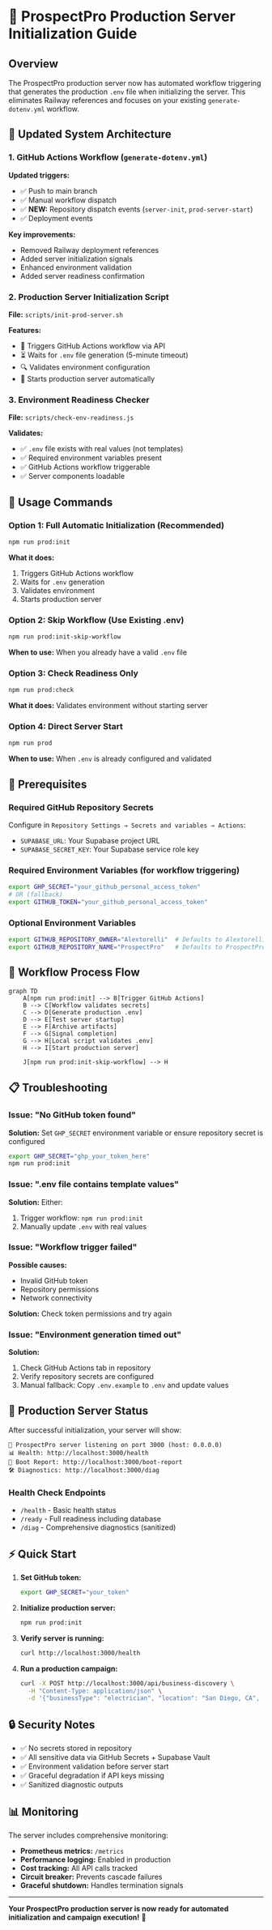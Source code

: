 # 🚀 ProspectPro Production Server Initialization Guide

## Overview

The ProspectPro production server now has automated workflow triggering that generates the production `.env` file when initializing the server. This eliminates Railway references and focuses on your existing `generate-dotenv.yml` workflow.

## 🔧 Updated System Architecture

### 1. GitHub Actions Workflow (`generate-dotenv.yml`)

**Updated triggers:**

- ✅ Push to main branch
- ✅ Manual workflow dispatch
- ✅ **NEW:** Repository dispatch events (`server-init`, `prod-server-start`)
- ✅ Deployment events

**Key improvements:**

- Removed Railway deployment references
- Added server initialization signals
- Enhanced environment validation
- Added server readiness confirmation

### 2. Production Server Initialization Script

**File:** `scripts/init-prod-server.sh`

**Features:**

- 🔔 Triggers GitHub Actions workflow via API
- ⏳ Waits for `.env` file generation (5-minute timeout)
- 🔍 Validates environment configuration
- 🚀 Starts production server automatically

### 3. Environment Readiness Checker

**File:** `scripts/check-env-readiness.js`

**Validates:**

- ✅ `.env` file exists with real values (not templates)
- ✅ Required environment variables present
- ✅ GitHub Actions workflow triggerable
- ✅ Server components loadable

## 🎯 Usage Commands

### Option 1: Full Automatic Initialization (Recommended)

```bash
npm run prod:init
```

**What it does:**

1. Triggers GitHub Actions workflow
2. Waits for `.env` generation
3. Validates environment
4. Starts production server

### Option 2: Skip Workflow (Use Existing .env)

```bash
npm run prod:init-skip-workflow
```

**When to use:** When you already have a valid `.env` file

### Option 3: Check Readiness Only

```bash
npm run prod:check
```

**What it does:** Validates environment without starting server

### Option 4: Direct Server Start

```bash
npm run prod
```

**When to use:** When `.env` is already configured and validated

## 🔑 Prerequisites

### Required GitHub Repository Secrets

Configure in `Repository Settings → Secrets and variables → Actions`:

- `SUPABASE_URL`: Your Supabase project URL
- `SUPABASE_SECRET_KEY`: Your Supabase service role key

### Required Environment Variables (for workflow triggering)

```bash
export GHP_SECRET="your_github_personal_access_token"
# OR (fallback)
export GITHUB_TOKEN="your_github_personal_access_token"
```

### Optional Environment Variables

```bash
export GITHUB_REPOSITORY_OWNER="Alextorelli"  # Defaults to Alextorelli
export GITHUB_REPOSITORY_NAME="ProspectPro"   # Defaults to ProspectPro
```

## 🔄 Workflow Process Flow

```mermaid
graph TD
    A[npm run prod:init] --> B[Trigger GitHub Actions]
    B --> C[Workflow validates secrets]
    C --> D[Generate production .env]
    D --> E[Test server startup]
    E --> F[Archive artifacts]
    F --> G[Signal completion]
    G --> H[Local script validates .env]
    H --> I[Start production server]

    J[npm run prod:init-skip-workflow] --> H
```

## 📋 Troubleshooting

### Issue: "No GitHub token found"

**Solution:** Set `GHP_SECRET` environment variable or ensure repository secret is configured

```bash
export GHP_SECRET="ghp_your_token_here"
npm run prod:init
```

### Issue: ".env file contains template values"

**Solution:** Either:

1. Trigger workflow: `npm run prod:init`
2. Manually update `.env` with real values

### Issue: "Workflow trigger failed"

**Possible causes:**

- Invalid GitHub token
- Repository permissions
- Network connectivity

**Solution:** Check token permissions and try again

### Issue: "Environment generation timed out"

**Solution:**

1. Check GitHub Actions tab in repository
2. Verify repository secrets are configured
3. Manual fallback: Copy `.env.example` to `.env` and update values

## 🎯 Production Server Status

After successful initialization, your server will show:

```
🚀 ProspectPro server listening on port 3000 (host: 0.0.0.0)
📊 Health: http://localhost:3000/health
🔧 Boot Report: http://localhost:3000/boot-report
🛠️ Diagnostics: http://localhost:3000/diag
```

### Health Check Endpoints

- `/health` - Basic health status
- `/ready` - Full readiness including database
- `/diag` - Comprehensive diagnostics (sanitized)

## ⚡ Quick Start

1. **Set GitHub token:**

   ```bash
   export GHP_SECRET="your_token"
   ```

2. **Initialize production server:**

   ```bash
   npm run prod:init
   ```

3. **Verify server is running:**

   ```bash
   curl http://localhost:3000/health
   ```

4. **Run a production campaign:**
   ```bash
   curl -X POST http://localhost:3000/api/business-discovery \
     -H "Content-Type: application/json" \
     -d '{"businessType": "electrician", "location": "San Diego, CA", "maxResults": 2, "budgetLimit": 5.00}'
   ```

## 🔒 Security Notes

- ✅ No secrets stored in repository
- ✅ All sensitive data via GitHub Secrets + Supabase Vault
- ✅ Environment validation before server start
- ✅ Graceful degradation if API keys missing
- ✅ Sanitized diagnostic outputs

## 📊 Monitoring

The server includes comprehensive monitoring:

- **Prometheus metrics:** `/metrics`
- **Performance logging:** Enabled in production
- **Cost tracking:** All API calls tracked
- **Circuit breaker:** Prevents cascade failures
- **Graceful shutdown:** Handles termination signals

---

**Your ProspectPro production server is now ready for automated initialization and campaign execution!** 🚀
